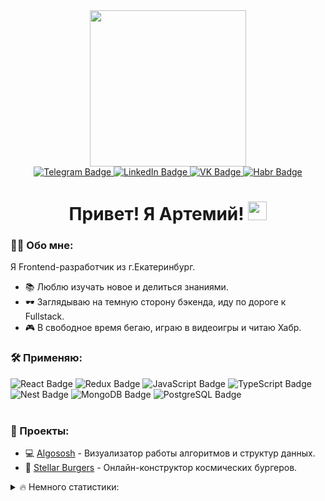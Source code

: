 <div id="header" align="center">
  <img src="https://media.giphy.com/media/FnGJfc18tDDHy/giphy.gif" width="250"/>
  <div id="badges">
    <a href="https://t.me/kuzinArtemiy">
      <img src="https://img.shields.io/badge/telegram-0e76a8?style=for-the-badge&logo=telegram&logoColor=white" alt="Telegram Badge"/>
    </a>
    <a href="https://www.linkedin.com/in/artemiy-kuzin-6b40b518a">
      <img src="https://img.shields.io/badge/linkedin-0e76a8?style=for-the-badge&logo=linkedin&logoColor=white" alt="LinkedIn Badge"/>
    </a>
    <a href="https://vk.com/kuzin_artemiy">
      <img src="https://img.shields.io/badge/vk-0077ff?style=for-the-badge&logo=vk&logoColor=white" alt="VK Badge"/>
    </a>
    <a href="https://career.habr.com/kuzinartemiy">
      <img src="https://img.shields.io/badge/habr-blue?style=for-the-badge&logo=habr&logoColor=white" alt="Habr Badge"/>
    </a>
  </div>
  <h1>
    Привет! Я Артемий!
    <img src="https://media.giphy.com/media/hvRJCLFzcasrR4ia7z/giphy.gif" width="30px"/>
  </h1>
</div>

### :man_technologist: Обо мне:

Я Frontend-разработчик из г.Екатеринбург.

- 📚 Люблю изучать новое и делиться знаниями.
- :dark_sunglasses: Заглядываю на темную сторону бэкенда, иду по дороге к Fullstack.
- 🎮 В свободное время бегаю, играю в видеоигры и читаю Хабр.

### 🛠️ Применяю:
<div>
  <img src="https://img.shields.io/badge/react-lightgrey?style=for-the-badge&logo=react&logoColor=blue" alt="React Badge"/>
  <img src="https://img.shields.io/badge/redux-lightgrey?style=for-the-badge&logo=redux&logoColor=blueviolet" alt="Redux Badge"/>
  <img src="https://img.shields.io/badge/javascript-lightgrey?style=for-the-badge&logo=javascript&logoColor=e9d54d" alt="JavaScript Badge"/>
  <img src="https://img.shields.io/badge/typescript-lightgrey?style=for-the-badge&logo=typescript&logoColor=007acc" alt="TypeScript Badge"/>
  <img src="https://img.shields.io/badge/nest-lightgrey?style=for-the-badge&logo=nestjs&logoColor=red" alt="Nest Badge"/>
  <img src="https://img.shields.io/badge/mongodb-lightgrey?style=for-the-badge&logo=mongodb&logoColor=green" alt="MongoDB Badge"/>
  <img src="https://img.shields.io/badge/postgresql-lightgrey?style=for-the-badge&logo=postgresql&logoColor=blue" alt="PostgreSQL Badge"/>
</div>
<br>

### 🌟 Проекты:
- 💻 [Algososh](https://algososh-blue.vercel.app) - Визуализатор работы алгоритмов и структур данных.
- 🍔 [Stellar Burgers](https://react-burger-xi.vercel.app) - Онлайн-конструктор космических бургеров.

<details>
  <summary>🔥 Немного статистики:</summary>
  
  [![GitHub Streak](http://github-readme-streak-stats.herokuapp.com?user=kuzinartemiy&theme=dark&border_radius=7)](https://git.io/streak-stats)

  [![Top Langs](https://github-readme-stats.vercel.app/api/top-langs/?username=kuzinartemiy&layout=compact&theme=vision-friendly-dark)](https://github.com/anuraghazra/github-readme-stats)
</details>







